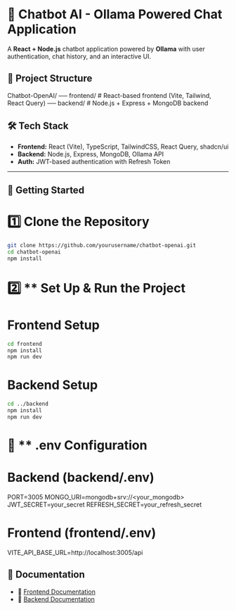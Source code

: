 # 🧠 Chatbot AI - Ollama Powered Chat Application

A **React + Node.js** chatbot application powered by **Ollama** with user authentication, chat history, and an interactive UI.

## 📁 Project Structure
Chatbot-OpenAI/ 
    ── frontend/ # React-based frontend (Vite, Tailwind, React Query) 
    ── backend/ # Node.js + Express + MongoDB backend 

## 🛠 Tech Stack
- **Frontend:** React (Vite), TypeScript, TailwindCSS, React Query, shadcn/ui
- **Backend:** Node.js, Express, MongoDB, Ollama API
- **Auth:** JWT-based authentication with Refresh Token

---

## 🚀 Getting Started

# 1️⃣ **Clone the Repository**
```sh
git clone https://github.com/yourusername/chatbot-openai.git
cd chatbot-openai
npm install
```
# 2️⃣ ** Set Up & Run the Project

# Frontend Setup
```sh
cd frontend
npm install
npm run dev
```

# Backend Setup
```sh
cd ../backend
npm install
npm run dev
```

# 📂 ** .env Configuration

# Backend (backend/.env)
PORT=3005
MONGO_URI=mongodb+srv://<your_mongodb>
JWT_SECRET=your_secret
REFRESH_SECRET=your_refresh_secret

# Frontend (frontend/.env)
VITE_API_BASE_URL=http://localhost:3005/api

## 📘 Documentation
- 📂 [Frontend Documentation](frontend/README.md)
- 📂 [Backend Documentation](backend/README.md)

